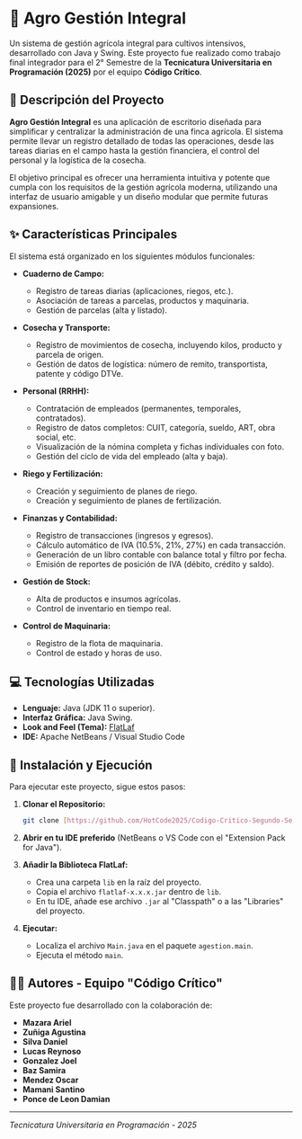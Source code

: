 # 🌱 Agro Gestión Integral

Un sistema de gestión agrícola integral para cultivos intensivos, desarrollado con Java y Swing. Este proyecto fue realizado como trabajo final integrador para el 2° Semestre de la **Tecnicatura Universitaria en Programación (2025)** por el equipo **Código Crítico**.

## 📖 Descripción del Proyecto

**Agro Gestión Integral** es una aplicación de escritorio diseñada para simplificar y centralizar la administración de una finca agrícola. El sistema permite llevar un registro detallado de todas las operaciones, desde las tareas diarias en el campo hasta la gestión financiera, el control del personal y la logística de la cosecha.

El objetivo principal es ofrecer una herramienta intuitiva y potente que cumpla con los requisitos de la gestión agrícola moderna, utilizando una interfaz de usuario amigable y un diseño modular que permite futuras expansiones.

## ✨ Características Principales

El sistema está organizado en los siguientes módulos funcionales:

* **Cuaderno de Campo:**
    * Registro de tareas diarias (aplicaciones, riegos, etc.).
    * Asociación de tareas a parcelas, productos y maquinaria.
    * Gestión de parcelas (alta y listado).

* **Cosecha y Transporte:**
    * Registro de movimientos de cosecha, incluyendo kilos, producto y parcela de origen.
    * Gestión de datos de logística: número de remito, transportista, patente y código DTVe.

* **Personal (RRHH):**
    * Contratación de empleados (permanentes, temporales, contratados).
    * Registro de datos completos: CUIT, categoría, sueldo, ART, obra social, etc.
    * Visualización de la nómina completa y fichas individuales con foto.
    * Gestión del ciclo de vida del empleado (alta y baja).

* **Riego y Fertilización:**
    * Creación y seguimiento de planes de riego.
    * Creación y seguimiento de planes de fertilización.

* **Finanzas y Contabilidad:**
    * Registro de transacciones (ingresos y egresos).
    * Cálculo automático de IVA (10.5%, 21%, 27%) en cada transacción.
    * Generación de un libro contable con balance total y filtro por fecha.
    * Emisión de reportes de posición de IVA (débito, crédito y saldo).

* **Gestión de Stock:**
    * Alta de productos e insumos agrícolas.
    * Control de inventario en tiempo real.

* **Control de Maquinaria:**
    * Registro de la flota de maquinaria.
    * Control de estado y horas de uso.

## 💻 Tecnologías Utilizadas

-   **Lenguaje:** Java (JDK 11 o superior).
-   **Interfaz Gráfica:** Java Swing.
-   **Look and Feel (Tema):** [FlatLaf](https://www.formdev.com/flatlaf/)
-   **IDE:** Apache NetBeans / Visual Studio Code

## 🚀 Instalación y Ejecución

Para ejecutar este proyecto, sigue estos pasos:

1.  **Clonar el Repositorio:**
    ```bash
    git clone [https://github.com/HotCode2025/Codigo-Critico-Segundo-Semestre/tree/main/Proyecto%20Final/AgroGestionIntegral]

2.  **Abrir en tu IDE preferido** (NetBeans o VS Code con el "Extension Pack for Java").

3.  **Añadir la Biblioteca FlatLaf:**
    * Crea una carpeta `lib` en la raíz del proyecto.
    * Copia el archivo `flatlaf-x.x.x.jar` dentro de `lib`.
    * En tu IDE, añade ese archivo `.jar` al "Classpath" o a las "Libraries" del proyecto.

4.  **Ejecutar:**
    * Localiza el archivo `Main.java` en el paquete `agestion.main`.
    * Ejecuta el método `main`.

## 👨‍💻 Autores - Equipo "Código Crítico"

Este proyecto fue desarrollado con la colaboración de:

-   **Mazara Ariel**
-   **Zuñiga Agustina**
-   **Silva Daniel**
-   **Lucas Reynoso**
-   **Gonzalez Joel**
-   **Baz Samira**
-   **Mendez Oscar**
-   **Mamani Santino**
-   **Ponce de Leon Damian**

---
*Tecnicatura Universitaria en Programación - 2025*
